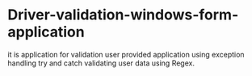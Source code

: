 # Driver-validation-windows-form-application
it is application for validation user provided application 
using exception handling try and catch
validating user data using Regex.
